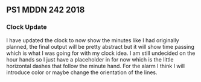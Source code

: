 ## PS1 MDDN 242 2018

### Clock Update


I have updated the clock to now show the minutes like I had originally planned, the final output will be pretty abstract but it will show time passing which is what I was going for with my clock idea. I am still undecided on the hour hands so I just have a placeholder in for now which is the little horizontal dashes that follow the minute hand. For the alarm I think I will introduce color or maybe change the orientation of the lines. 



